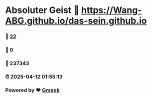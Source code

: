 # Absoluter Geist :link: https://Wang-ABG.github.io/das-sein.github.io 
### :page_facing_up: [22](https://Wang-ABG.github.io/das-sein.github.io/tag.html) 
### :speech_balloon: 0 
### :hibiscus: 237343 
### :alarm_clock: 2025-04-12 01:55:13 
### Powered by :heart: [Gmeek](https://github.com/Meekdai/Gmeek)

